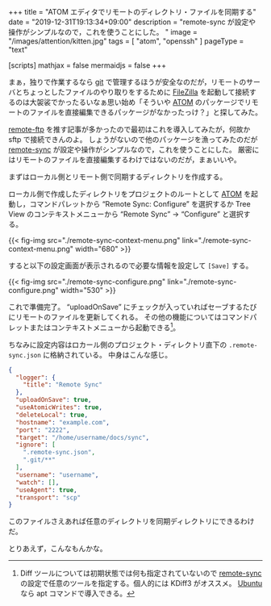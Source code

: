 +++
title = "ATOM エディタでリモートのディレクトリ・ファイルを同期する"
date =  "2019-12-31T19:13:34+09:00"
description = "remote-sync が設定や操作がシンプルなので，これを使うことにした。 "
image = "/images/attention/kitten.jpg"
tags = [ "atom", "openssh" ]
pageType = "text"

[scripts]
  mathjax = false
  mermaidjs = false
+++

まぁ，独りで作業するなら [git] で管理するほうが安全なのだが，リモートのサーバとちょっとしたファイルのやり取りをするために [FileZilla] を起動して接続するのは大袈裟でかったるいなぁ思い始め「そういや [ATOM] のパッケージでリモートのファイルを直接編集できるパッケージがなかったっけ？」と探してみた。

[remote-ftp](https://atom.io/packages/remote-ftp) を推す記事が多かったので最初はこれを導入してみたが，何故か sftp で接続できんのよ。
しょうがないので他のパッケージを漁ってみたのだが [remote-sync] が設定や操作がシンプルなので，これを使うことにした。
厳密にはリモートのファイルを直接編集するわけではないのだが，まぁいいや。

まずはローカル側とリモート側で同期するディレクトリを作成する。

ローカル側で作成したディレクトリをプロジェクトのルートとして [ATOM] を起動し，コマンドパレットから “Remote Sync: Configure” を選択するか Tree View のコンテキストメニューから  “Remote Sync” → “Configure” と選択する。

{{< fig-img src="./remote-sync-context-menu.png" link="./remote-sync-context-menu.png" width="680" >}}

すると以下の設定画面が表示されるので必要な情報を設定して `[Save]` する。

{{< fig-img src="./remote-sync-configure.png" link="./remote-sync-configure.png" width="530" >}}

これで準備完了。
“uploadOnSave” にチェックが入っていればセーブするたびにリモートのファイルを更新してくれる。
その他の機能についてはコマンドパレットまたはコンテキストメニューから起動できる[^diff3]。

[^diff3]: Diff ツールについては初期状態では何も指定されていないので [remote-sync] の設定で任意のツールを指定する。個人的には KDiff3 がオススメ。 [Ubuntu] なら apt コマンドで導入できる。

ちなみに設定内容はロカール側のプロジェクト・ディレクトリ直下の `.remote-sync.json` に格納されている。
中身はこんな感じ。

```json
{
  "logger": {
    "title": "Remote Sync"
  },
  "uploadOnSave": true,
  "useAtomicWrites": true,
  "deleteLocal": true,
  "hostname": "example.com",
  "port": "2222",
  "target": "/home/username/docs/sync",
  "ignore": [
    ".remote-sync.json",
    ".git/**"
  ],
  "username": "username",
  "watch": [],
  "useAgent": true,
  "transport": "scp"
}
```

このファイルさえあれば任意のディレクトリを同期ディレクトリにできるわけだ。

とりあえず，こんなもんかな。

[ATOM]: https://atom.io/
[remote-sync]: https://atom.io/packages/remote-sync
[FileZilla]: https://filezilla-project.org/ "FileZilla - The free FTP solution"
[GnuPG]: https://gnupg.org/ "The GNU Privacy Guard"
[OpenSSH]: http://www.openssh.com/ "OpenSSH"
[git]: https://git-scm.com/
[Git]: https://git-scm.com/
[Ubuntu]: https://www.ubuntu.com/ "The leading operating system for PCs, IoT devices, servers and the cloud | Ubuntu"
